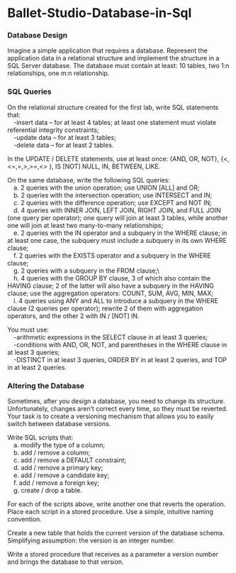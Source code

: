 # Ballet-Studio-Database-in-Sql

### Database Design

Imagine a simple application that requires a database. Represent the application data in a relational structure and implement the structure in a SQL Server database. The database must contain at least: 10 tables, two 1:n relationships, one m:n relationship.

### SQL Queries

On the relational structure created for the first lab, write SQL statements that:\
&emsp;-insert data – for at least 4 tables; at least one statement must violate referential integrity constraints;\
&emsp;-update data – for at least 3 tables;\
&emsp;-delete data – for at least 2 tables.

In the UPDATE / DELETE statements, use at least once: {AND, OR, NOT},  {<,<=,=,>,>=,<> }, IS [NOT] NULL, IN, BETWEEN, LIKE.

On the same database, write the following SQL queries:\
&emsp;a. 2 queries with the union operation; use UNION [ALL] and OR;\
&emsp;b. 2 queries with the intersection operation; use INTERSECT and IN;\
&emsp;c. 2 queries with the difference operation; use EXCEPT and NOT IN;\
&emsp;d. 4 queries with INNER JOIN, LEFT JOIN, RIGHT JOIN, and FULL JOIN (one query per operator); one query will join at least 3 tables, while another one will join at least two many-to-many relationships;\
&emsp;e. 2 queries with the IN operator and a subquery in the WHERE clause; in at least one case, the subquery must include a subquery in its own WHERE clause;\
&emsp;f. 2 queries with the EXISTS operator and a subquery in the WHERE clause;\
&emsp;g. 2 queries with a subquery in the FROM clause;\                         
&emsp;h. 4 queries with the GROUP BY clause, 3 of which also contain the HAVING clause; 2 of the latter will also have a subquery in the HAVING clause; use the aggregation operators: COUNT, SUM, AVG, MIN, MAX;\
&emsp;i. 4 queries using ANY and ALL to introduce a subquery in the WHERE clause (2 queries per operator); rewrite 2 of them with aggregation operators, and the other 2 with IN / [NOT] IN.

You must use:\
&emsp;-arithmetic expressions in the SELECT clause in at least 3 queries;\
&emsp;-conditions with AND, OR, NOT, and parentheses in the WHERE clause in at least 3 queries;\
&emsp;-DISTINCT in at least 3 queries, ORDER BY in at least 2 queries, and TOP in at least 2 queries.

### Altering the Database

Sometimes, after you design a database, you need to change its structure. Unfortunately, changes aren’t correct every time, so they must be reverted. Your task is to create a versioning mechanism that allows you to easily switch between database versions.

Write SQL scripts that:\
&emsp;a. modify the type of a column;\
&emsp;b. add / remove a column;\
&emsp;c. add / remove a DEFAULT constraint;\
&emsp;d. add / remove a primary key;\
&emsp;e. add / remove a candidate key;\
&emsp;f. add / remove a foreign key;\
&emsp;g. create / drop a table.

For each of the scripts above, write another one that reverts the operation. Place each script in a stored procedure. Use a simple, intuitive naming convention.

Create a new table that holds the current version of the database schema. Simplifying assumption: the version is an integer number.

Write a stored procedure that receives as a parameter a version number and brings the database to that version.
